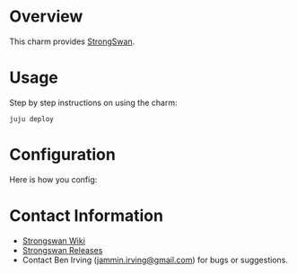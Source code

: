 
# Overview

This charm provides [StrongSwan](http://www.strongswan.org).  


# Usage

Step by step instructions on using the charm:

    juju deploy 


# Configuration

Here is how you config:

# Contact Information

- [Strongswan Wiki](https://wiki.strongswan.org)
- [Strongswan Releases](http://downloads.strongswan.org)
- Contact Ben Irving (jammin.irving@gmail.com) for bugs or suggestions.
